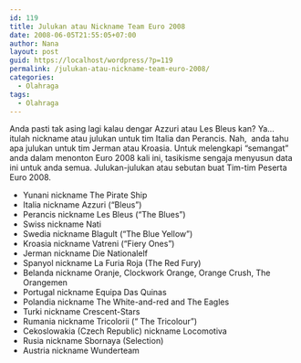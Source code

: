 ```yaml
---
id: 119
title: Julukan atau Nickname Team Euro 2008
date: 2008-06-05T21:55:05+07:00
author: Nana
layout: post
guid: https://localhost/wordpress/?p=119
permalink: /julukan-atau-nickname-team-euro-2008/
categories:
  - Olahraga
tags:
  - Olahraga
---
```

Anda pasti tak asing lagi kalau dengar Azzuri atau Les Bleus kan? Ya… itulah nickname atau julukan untuk tim Italia dan Perancis. Nah,  anda tahu apa julukan untuk tim Jerman atau Kroasia. Untuk melengkapi “semangat” anda dalam menonton Euro 2008 kali ini, tasikisme sengaja menyusun data ini untuk anda semua. Julukan-julukan atau sebutan buat Tim-tim Peserta Euro 2008.

  * Yunani nickname The Pirate Ship
  * Italia nickname Azzuri (“Bleus”)
  * Perancis nickname Les Bleus (“The Blues”)
  * Swiss nickname Nati
  * Swedia nickname Blagult (“The Blue Yellow”)
  * Kroasia nickname Vatreni (“Fiery Ones”)
  * Jerman nickname Die Nationalelf
  * Spanyol nickname La Furia Roja (The Red Fury)
  * Belanda nickname Oranje, Clockwork Orange, Orange Crush, The Orangemen
  * Portugal nickname Equipa Das Quinas
  * Polandia nickname The White-and-red and The Eagles
  * Turki nickname Crescent-Stars
  * Rumania nickname Tricolorii (“ The Tricolour”)
  * Cekoslowakia (Czech Republic) nickname Locomotiva
  * Rusia nickname Sbornaya (Selection)
  * Austria nickname Wunderteam